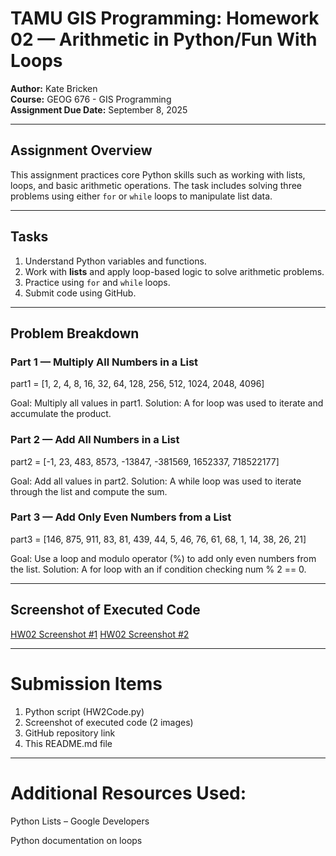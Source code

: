 # TAMU GIS Programming: Homework 02 — Arithmetic in Python/Fun With Loops

**Author:** Kate Bricken  
**Course:** GEOG 676 - GIS Programming  
**Assignment Due Date:** September 8, 2025

---

## Assignment Overview

This assignment practices core Python skills such as working with lists, loops, and basic arithmetic operations. The task includes solving three problems using either `for` or `while` loops to manipulate list data.

---

## Tasks

1. Understand Python variables and functions.
2. Work with **lists** and apply loop-based logic to solve arithmetic problems.
3. Practice using `for` and `while` loops.
4. Submit code using GitHub.

---

## Problem Breakdown

### Part 1 — Multiply All Numbers in a List
part1 = [1, 2, 4, 8, 16, 32, 64, 128, 256, 512, 1024, 2048, 4096]

Goal: Multiply all values in part1.
Solution: A for loop was used to iterate and accumulate the product.

### Part 2 — Add All Numbers in a List
part2 = [-1, 23, 483, 8573, -13847, -381569, 1652337, 718522177]


Goal: Add all values in part2.
Solution: A while loop was used to iterate through the list and compute the sum.

### Part 3 — Add Only Even Numbers from a List
part3 = [146, 875, 911, 83, 81, 439, 44, 5, 46, 76, 61, 68, 1, 14, 38, 26, 21]


Goal: Use a loop and modulo operator (%) to add only even numbers from the list.
Solution: A for loop with an if condition checking num % 2 == 0.

---

## Screenshot of Executed Code

[HW02 Screenshot #1](Lab02/Bricken_GEOG676_HW2.png) 
[HW02 Screenshot #2](Lab02\Bricken_GEOG676_HW2_2.png) 

---

# Submission Items
1. Python script (HW2Code.py)
2. Screenshot of executed code (2 images)
3. GitHub repository link
4. This README.md file

---

# Additional Resources Used:

Python Lists – Google Developers

Python documentation on loops
